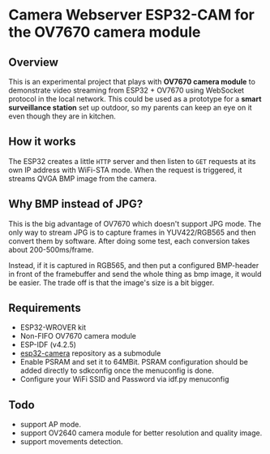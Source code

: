 # Camera Webserver ESP32-CAM for the OV7670 camera module

## Overview

This is an experimental project that plays with **OV7670 camera module** to demonstrate video streaming from 
ESP32 + OV7670 using WebSocket protocol in the local network. This could be used as a prototype for 
a **smart surveillance station** set up outdoor, so my parents can keep an eye on it even though they are in kitchen.

## How it works

The ESP32 creates a little `HTTP` server and then listen to `GET` requests at its own IP address with WiFi-STA mode. 
When the request is triggered, it streams QVGA BMP image from the camera.

## Why BMP instead of JPG?

This is the big advantage of OV7670 which doesn't support JPG mode. The only way to stream JPG is to capture frames in
YUV422/RGB565 and then convert them by software. After doing some test, each conversion takes about 200-500ms/frame.

Instead, if it is captured in RGB565, and then put a configured BMP-header in front of the framebuffer and 
send the whole thing as bmp image, it would be easier. The trade off is that the image's size is a bit bigger.

## Requirements

- ESP32-WROVER kit
- Non-FIFO OV7670 camera module
- ESP-IDF (v4.2.5)
- [esp32-camera](https://github.com/espressif/esp32-camera) repository as a submodule
- Enable PSRAM and set it to 64MBit. PSRAM configuration should be added directly to sdkconfig once the menuconfig is done.
- Configure your WiFi SSID and Password via idf.py menuconfig

## Todo

- support AP mode.
- support OV2640 camera module for better resolution and quality image.
- support movements detection.